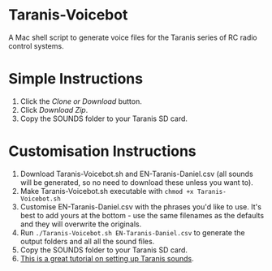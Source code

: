 # Taranis-Voicebot
A Mac shell script to generate voice files for the Taranis series of RC radio control systems.

# Simple Instructions
1. Click the *Clone or Download* button.
1. Click *Download Zip*.
1. Copy the SOUNDS folder to your Taranis SD card.

# Customisation Instructions
1. Download Taranis-Voicebot.sh and EN-Taranis-Daniel.csv (all sounds will be generated, so no need to download these unless you want to).
1. Make Taranis-Voicebot.sh executable with `chmod +x Taranis-Voicebot.sh`
1. Customise EN-Taranis-Daniel.csv with the phrases you'd like to use. It's best to add yours at the bottom - use the same filenames as the defaults and they will overwrite the originals.
1. Run `./Taranis-Voicebot.sh EN-Taranis-Daniel.csv` to generate the output folders and all all the sound files.
1. Copy the SOUNDS folder to your Taranis SD card.
1. [This is a great tutorial on setting up Taranis sounds](https://oscarliang.com/taranis-play-sound-track-mp3-files/).